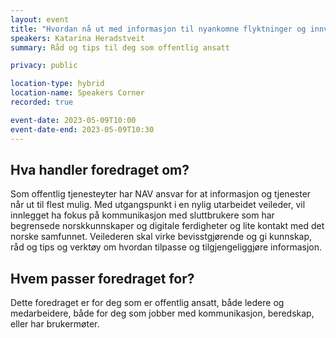```yaml
---
layout: event
title: "Hvordan nå ut med informasjon til nyankomne flyktninger og innvandrere?"
speakers: Katarina Heradstveit
summary: Råd og tips til deg som offentlig ansatt

privacy: public

location-type: hybrid
location-name: Speakers Corner
recorded: true

event-date: 2023-05-09T10:00
event-date-end: 2023-05-09T10:30
---
```

## Hva handler foredraget om?
Som offentlig tjenesteyter har NAV ansvar for at informasjon og tjenester når ut til flest mulig. Med utgangspunkt i en nylig utarbeidet veileder, vil innlegget ha fokus på kommunikasjon med sluttbrukere som har begrensede norskkunnskaper og digitale ferdigheter og lite kontakt med det norske samfunnet. Veilederen skal virke bevisstgjørende og gi kunnskap, råd og tips og verktøy om hvordan tilpasse og tilgjengeliggjøre informasjon.
## Hvem passer foredraget for?
Dette foredraget er for deg som er offentlig ansatt, både ledere og medarbeidere, både for deg som jobber med kommunikasjon, beredskap, eller har brukermøter.
